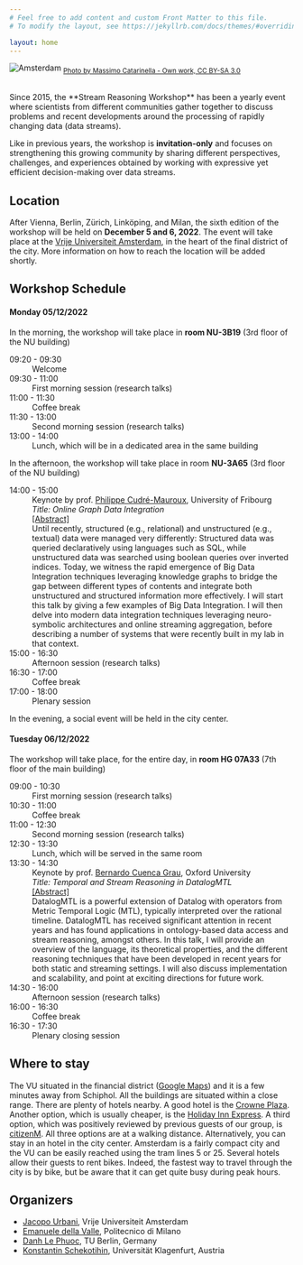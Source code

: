 ```yaml
---
# Feel free to add content and custom Front Matter to this file.
# To modify the layout, see https://jekyllrb.com/docs/themes/#overriding-theme-defaults

layout: home
---
```


![Amsterdam](/srw2022/assets/ams.jpg)
<sub>[Photo by Massimo Catarinella - Own work, CC BY-SA 3.0](https://commons.wikimedia.org/w/index.php?curid=4553808)</sub>

<br/>
Since 2015, the **Stream Reasoning Workshop** has been a yearly event where scientists from different communities gather together to discuss problems and recent developments around the processing of rapidly changing data (data streams). 

Like in previous years, the workshop is **invitation-only** and focuses on strengthening this growing community by sharing different perspectives, challenges, and experiences obtained by working with expressive yet efficient decision-making over data streams.

## Location

After Vienna, Berlin, Zürich, Linköping, and Milan, the sixth edition of the workshop will be held on **December 5 and 6, 2022**. The event will take place at the [Vrije Universiteit Amsterdam](https://www.vu.nl), in the heart of the final district of the city. More information on how to reach the location will be added shortly.

## Workshop Schedule

<h4>Monday 05/12/2022</h4>

In the morning, the workshop will take place in **room NU-3B19** (3rd floor of the NU building)

<div class="container">
    <dl class="row">
        <dt class="col-sm-3 time">09:20 - 09:30</dt>
        <dd class="col-sm-9">Welcome</dd>
        <dt class="col-sm-3 time">09:30 - 11:00</dt>
        <dd class="col-sm-9">First morning session (research talks)</dd>
        <dt class="col-sm-3 time">11:00 - 11:30</dt>
        <dd class="col-sm-9">Coffee break</dd>
        <dt class="col-sm-3 time">11:30 - 13:00</dt>
        <dd class="col-sm-9">Second morning session (research talks)</dd>
        <dt class="col-sm-3 time">13:00 - 14:00</dt>
        <dd class="col-sm-9">Lunch, which will be in a dedicated area in the same building</dd>
    </dl>
</div>

In the afternoon, the workshop will take place in room
**NU-3A65** (3rd floor of the NU building)

<div class="container">
    <dl class="row">
        <dt class="col-sm-3 time">14:00 - 15:00</dt>
        <dd class="col-sm-9">Keynote by prof. <a href="https://exascale.info/phil/">Philippe Cudré-Mauroux</a>, University of Fribourg
            <div class="container"><i>Title: Online Graph Data Integration</i></div>
            <div class="container">
                <a href="#abstractPhilippe" role="button" data-bs-toggle="collapse">[Abstract]</a>
                <div id="abstractPhilippe" class="collapse">Until recently, structured (e.g., relational) and unstructured (e.g., textual) data were managed very differently: Structured data was queried declaratively using languages such as SQL, while unstructured data was searched using boolean queries over inverted indices. Today, we witness the rapid emergence of Big Data Integration techniques leveraging knowledge graphs to bridge the gap between different types of contents and integrate both unstructured and structured information more effectively. I will start this talk by giving a few examples of Big Data Integration. I will then delve into modern data integration techniques leveraging neuro-symbolic architectures and online streaming aggregation, before describing a number of systems that were recently built in my lab in that context.</div>
            </div>
        </dd>
        <dt class="col-sm-3 time">15:00 - 16:30</dt>
        <dd class="col-sm-9">Afternoon session (research talks)</dd>
        <dt class="col-sm-3 time">16:30 - 17:00</dt>
        <dd class="col-sm-9">Coffee break</dd>
        <dt class="col-sm-3 time">17:00 - 18:00</dt>
        <dd class="col-sm-9">Plenary session</dd>
    </dl>
</div>

In the evening, a social event will be held in the city center.

<h4>Tuesday 06/12/2022</h4>

The workshop will take place, for the entire day, in **room HG 07A33** (7th floor of the main building)

<div class="container">
    <dl class="row">
        <dt class="col-sm-3 time">09:00 - 10:30</dt>
        <dd class="col-sm-9">First morning session (research talks)</dd>
        <dt class="col-sm-3 time">10:30 - 11:00</dt>
        <dd class="col-sm-9">Coffee break</dd>
        <dt class="col-sm-3 time">11:00 - 12:30</dt>
        <dd class="col-sm-9">Second morning session (research talks)</dd>
        <dt class="col-sm-3 time">12:30 - 13:30</dt>
        <dd class="col-sm-9">Lunch, which will be served in the same room</dd>
        <dt class="col-sm-3 time">13:30 - 14:30</dt>
        <dd class="col-sm-9">Keynote by prof. <a href="https://www.cs.ox.ac.uk/people/bernardo.cuencagrau/">Bernardo Cuenca Grau</a>, Oxford University
            <div class="container"><i>Title: Temporal and Stream Reasoning in DatalogMTL</i></div>
            <div class="container">
                <a href="#abstractBernardo" role="button" data-bs-toggle="collapse">[Abstract]</a>
                <div id="abstractBernardo" class="collapse">DatalogMTL is a powerful extension of Datalog with operators from Metric Temporal Logic (MTL), typically interpreted over the rational timeline. DatalogMTL has received significant attention in recent years and has found applications in ontology-based data access and stream reasoning, amongst others. In this talk, I will provide an overview of the language, its theoretical properties, and the different reasoning techniques that have been developed in recent years for both static and streaming settings. I will also discuss implementation and scalability, and point at exciting directions for future work.</div>
            </div>
        </dd>
        <dt class="col-sm-3 time">14:30 - 16:00</dt>
        <dd class="col-sm-9">Afternoon session (research talks)</dd>
        <dt class="col-sm-3 time">16:00 - 16:30</dt>
        <dd class="col-sm-9">Coffee break</dd>
        <dt class="col-sm-3 time">16:30 - 17:30</dt>
        <dd class="col-sm-9">Plenary closing session</dd>
    </dl>
</div>



## Where to stay

The VU 
situated in the financial district ([Google Maps](https://goo.gl/maps/QsZJtQiX5dxBiwpu7)) and it is a few minutes away from Schiphol.
All the buildings are situated within a close range. There are plenty of hotels
nearby. A good hotel is the [Crowne
Plaza](https://g.page/crowne-plaza-amsterdam-south?share). Another option, which is usually
cheaper, is the [Holiday Inn Express](https://goo.gl/maps/Xy6fk9d7v7jpPoea7). A third option, which was positively reviewed by previous guests of our group, is [citizenM](https://g.page/citizenm-amsterdam-south?share). All three options are at a walking distance. Alternatively, you can stay in an hotel in the city center. Amsterdam is a fairly compact city and the VU can be easily reached using the tram lines 5 or 25. Several hotels allow their guests to rent bikes. Indeed, the fastest way to travel through the city is by bike, but be aware that it can get quite busy during peak hours.

## Organizers

- [Jacopo Urbani](https://www.jacopourbani.it), Vrije Universiteit Amsterdam
- [Emanuele della Valle](http://emanueledellavalle.org/), Politecnico di Milano
- [Danh Le Phuoc](https://danhlephuoc.info/), TU Berlin, Germany
- [Konstantin Schekotihin](https://www.aau.at/en/team/schekotihin-konstantin/), Universität Klagenfurt, Austria
